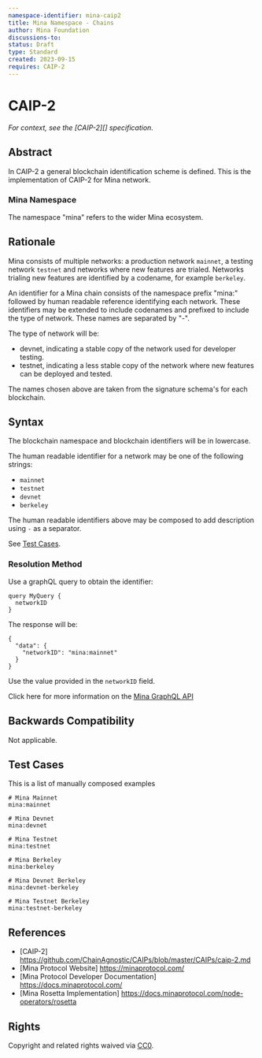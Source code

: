 ```yaml
---
namespace-identifier: mina-caip2
title: Mina Namespace - Chains
author: Mina Foundation
discussions-to: 
status: Draft
type: Standard
created: 2023-09-15
requires: CAIP-2
---
```


# CAIP-2

*For context, see the [CAIP-2][] specification.*

## Abstract

In CAIP-2 a general blockchain identification scheme is defined. This is the implementation of CAIP-2 for Mina network.

### Mina Namespace

The namespace "mina" refers to the wider Mina ecosystem.

## Rationale

Mina consists of multiple networks: a production network `mainnet`, a testing network `testnet` and networks where new features are trialed. Networks trialing new features are identified by a codename, for example `berkeley`. 

An identifier for a Mina chain consists of the namespace prefix "mina:" followed by human readable reference identifying each network. These identifiers may be extended to include codenames and prefixed to include the type of network. These names are separated by "-". 

The type of network will be:
- devnet, indicating a stable copy of the network used for developer testing.
- testnet, indicating a less stable copy of the network where new features can be deployed and tested. 

The names chosen above are taken from the signature schema's for each blockchain.

## Syntax

The blockchain namespace and blockchain identifiers will be in lowercase.

The human readable identifier for a network may be one of the following strings:

- `mainnet` 
- `testnet` 
- `devnet` 
- `berkeley`

The human readable identifiers above may be composed to add description using `-` as a separator.

See [Test Cases](#test-cases).

### Resolution Method

Use a graphQL query to obtain the identifier:

```
query MyQuery {
  networkID
}
```

The response will be:

```
{
  "data": {
    "networkID": "mina:mainnet"
  }
}
```

Use the value provided in the `networkID` field.

Click here for more information on the [Mina GraphQL API](https://docs.minaprotocol.com/node-developers/graphql-api)


## Backwards Compatibility

Not applicable.

## Test Cases

This is a list of manually composed examples

```
# Mina Mainnet
mina:mainnet

# Mina Devnet
mina:devnet

# Mina Testnet
mina:testnet

# Mina Berkeley 
mina:berkeley

# Mina Devnet Berkeley 
mina:devnet-berkeley

# Mina Testnet Berkeley 
mina:testnet-berkeley

```

## References

- [CAIP-2] https://github.com/ChainAgnostic/CAIPs/blob/master/CAIPs/caip-2.md
- [Mina Protocol Website] https://minaprotocol.com/
- [Mina Protocol Developer Documentation] https://docs.minaprotocol.com/
- [Mina Rosetta Implementation] https://docs.minaprotocol.com/node-operators/rosetta


## Rights

Copyright and related rights waived via [CC0](https://creativecommons.org/publicdomain/zero/1.0/).
